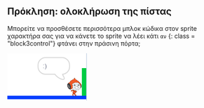 ## Πρόκληση: ολοκλήρωση της πίστας

Μπορείτε να προσθέσετε περισσότερα μπλοκ κώδικα στον sprite χαρακτήρα σας για να κάνετε το sprite να λέει κάτι ` αν ` {: class = "block3control"} φτάνει στην πράσινη πόρτα;

![screenshot](images/dodge-win.png)